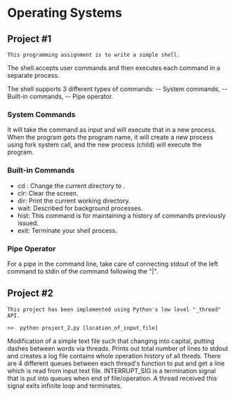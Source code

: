 # Operating Systems

## Project #1
    This programming assignment is to write a simple shell.
The shell accepts user commands and then executes each command in a separate process.

The shell supports 3 different types of commands:
-- System commands,
-- Built-in commands,
-- Pipe operator.

### System Commands
  It will take the command as input and will execute that in a new process. When the program
  gets the program name, it will create a new process using fork system call, and the new
  process (child) will execute the program.

### Built-in Commands
  - cd <directory>: Change the current directory to <directory>.
  - clr: Clear the screen.
  - dir: Print the current working directory.
  - wait: Described for background processes.
  - hist: This command is for maintaining a history of commands previously issued.
  - exit: Terminate your shell process.
  
### Pipe Operator
For a pipe in the command line, take care of connecting stdout of the left command to stdin of the command following the "|".

## Project #2
    This project has been implemented using Python's low level "_thread" API.
    
    >>  python project_2.py [location_of_input_file]
Modification of a simple text file such that changing into capital, putting dashes between words via threads. Prints out total number of lines to stdout and creates a log file contains whole operation history of all threds.
There are 4 different queues between each thread's function to put and get a line which is read from input text file. INTERRUPT_SIG is a termination signal that is put into queues when end of file/operation. A thread received this signal exits infinite loop and terminates.
